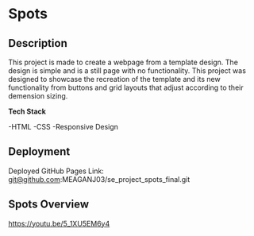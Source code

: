 # Spots

## Description

This project is made to create a webpage from a template design. The design is simple and is a still page with no functionality. This project was designed to showcase the recreation of the template and its new functionality from buttons and grid layouts that adjust according to their demension sizing.

**Tech Stack**

-HTML
-CSS
-Responsive Design

## Deployment

Deployed GitHub Pages
Link: git@github.com:MEAGANJ03/se_project_spots_final.git

## Spots Overview

https://youtu.be/5_1XU5EM6y4
